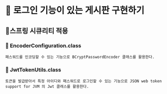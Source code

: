 # 🔑 로그인 기능이 있는 게시판 구현하기

## 🚩스프링 시큐리티 적용

### 📁 EncoderConfiguration.class
```
패스워드를 인코딩할 수 있는 기능으로 BCryptPasswordEncoder 클래스를 활용한다.
```


### 📁 JwtTokenUtils.class
```
토큰을 발급받아서 특정 아이디와 패스워드로 로그인할 수 있는 기능으로 JSON web token support for JVM 의 Jwt 클래스를 활용한다.
```

